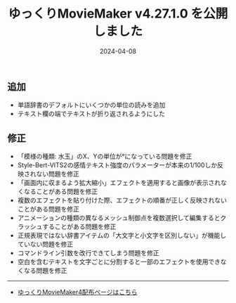 ﻿---
title: ゆっくりMovieMaker v4.27.1.0 を公開しました
date: 2024-04-08
tags: [YMM4,お知らせ]
---
## 追加
- 単語辞書のデフォルトにいくつかの単位の読みを追加
- テキスト欄の端でテキストが折り返されるようにした
## 修正
- 「模様の種類: 水玉」のX、Yの単位が°になっている問題を修正
- Style-Bert-VITS2の感情テキスト強度のパラメーターが本来の1/100しか反映されない問題を修正
- 「画面内に収まるよう拡大縮小」エフェクトを適用すると画像が表示されなくなることがある問題を修正
- 複数のエフェクトを貼り付けた際、エフェクトの順番が正しく反映されないことがある問題を修正
- アニメーションの種類の異なるメッシュ制御点を複数選択して編集するとクラッシュすることがある問題を修正
- 正規表現ではない辞書アイテムの「大文字と小文字を区別しない」が機能していない問題を修正
- コマンドライン引数を改行できてしまう問題を修正
- 空白を含むテキストを文字ごとに分割すると一部のエフェクトを使用できなくなる問題を修正

---

- [ゆっくりMovieMaker4配布ページはこちら](../index.md)
